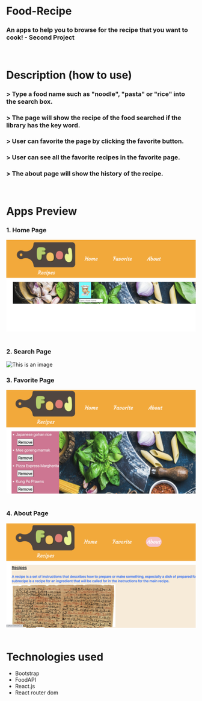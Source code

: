 # Food-Recipe
### An apps to help you to browse for the recipe that you want to cook! - Second Project
&nbsp;
# Description (how to use)
### > Type a food name such as "noodle", "pasta" or "rice" into the search box.
### > The page will show the recipe of the food searched if the library has the key word.
### > User can favorite the page by clicking the favorite button.
### > User can see all the favorite recipes in the favorite page.
### > The about page will show the history of the recipe.
&nbsp;
# Apps Preview
### 1. Home Page
![This is an image](Apps_review/img1)
&nbsp;
### 2. Search Page
![This is an image](Apps_review/img2)
&nbsp;
### 3. Favorite Page
![This is an image](Apps_review/img3)
&nbsp;
### 4. About Page
![This is an image](Apps_review/img4)
&nbsp;
# Technologies used
- Bootstrap
- FoodAPI
- React.js
- React router dom


